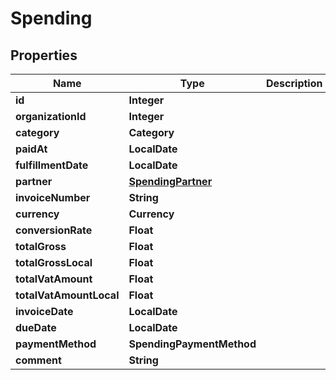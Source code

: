 

# Spending


## Properties

| Name | Type | Description | Notes |
|------------ | ------------- | ------------- | -------------|
|**id** | **Integer** |  |  [optional] |
|**organizationId** | **Integer** |  |  [optional] |
|**category** | **Category** |  |  [optional] |
|**paidAt** | **LocalDate** |  |  [optional] |
|**fulfillmentDate** | **LocalDate** |  |  [optional] |
|**partner** | [**SpendingPartner**](SpendingPartner.md) |  |  [optional] |
|**invoiceNumber** | **String** |  |  [optional] |
|**currency** | **Currency** |  |  [optional] |
|**conversionRate** | **Float** |  |  [optional] |
|**totalGross** | **Float** |  |  [optional] |
|**totalGrossLocal** | **Float** |  |  [optional] |
|**totalVatAmount** | **Float** |  |  [optional] |
|**totalVatAmountLocal** | **Float** |  |  [optional] |
|**invoiceDate** | **LocalDate** |  |  [optional] |
|**dueDate** | **LocalDate** |  |  [optional] |
|**paymentMethod** | **SpendingPaymentMethod** |  |  [optional] |
|**comment** | **String** |  |  [optional] |



